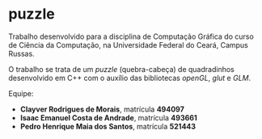# puzzle

Trabalho desenvolvido para a disciplina de Computação Gráfica do curso de Ciência da Computação, na Universidade Federal do Ceará, Campus Russas.

O trabalho se trata de um *puzzle* (quebra-cabeça) de quadradinhos desenvolvido em C++ com o auxílio das bibliotecas *openGL*, *glut* e *GLM*.

Equipe:

- **Clayver Rodrigues de Morais**, matrícula **494097**
- **Isaac Emanuel Costa de Andrade**, matrícula **493661**
- **Pedro Henrique Maia dos Santos**, matrícula **521443**
